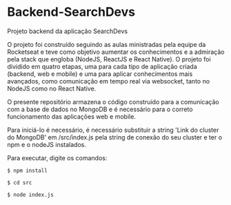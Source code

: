 # Backend-SearchDevs

Projeto backend da aplicação SearchDevs

O projeto foi construído seguindo as aulas ministradas pela equipe da Rocketseat e teve como objetivo aumentar os conhecimentos e a admiração pela stack que engloba (NodeJS, ReactJS e React Native). O projeto foi dividido em quatro etapas, uma para cada tipo de aplicação criada (backend, web e mobile) e uma para aplicar conhecimentos mais avançados, como comunicação em tempo real via websocket, tanto no NodeJS como no React Native.

O presente repositório armazena o código construído para a comunicação com a base de dados no MongoDB e é necessário para o correto funcionamento das aplicações web e mobile.

Para iniciá-lo é necessário, é necessário substituir a string 'Link do cluster do MongoDB' em /src/index.js pela string de conexão do seu cluster e ter o npm e o nodeJS instalados. 

Para executar, digite os comandos:

```console
$ npm install

$ cd src 

$ node index.js

```